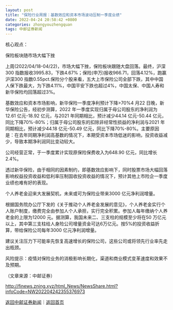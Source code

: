 ```yaml
---
layout: post
title: "保险行业周报：基数效应和资本市场波动压制一季度业绩"
date: 2022-04-24 20:58:42 +0800
categories: zhongyouzhengquan
tags: 中邮证券新闻
---
```

<p>核心观点：</p><p>保险板块随市场大幅下挫</p><p>上周(2022/04/18-04/22)，市场大幅下挫，保险板块跟随大盘回落。最终，沪深300 指数报收3995.83，下跌4.67%；保险(申万)报收966.71，回落4.12%，跑赢沪深300 指数0.55pct.保险分个股来看，五大上市保险公司全部下跌，其中中国人保下跌最大，为下跌4.11%，中国平安下跌也超过4%，中国太保、中国人寿和新华保险均回落超过3%。</p><p>基数效应和资本市场影响，新华保险一季度净利预计下降&gt;70%4 月22 日晚，新华保险公告，经初步测算，2022 年一季度实现归属于母公司股东的净利润为12.61 亿元-18.92 亿元，与2021 年同期相比，预计减少44.14 亿元-50.44 亿元，同比下降70%-80%；归属于母公司股东的扣除非经常性损益的净利润与2021 年同期相比，预计减少44.18 亿元-50.49 亿元，同比下降70%-80%。主要原因是：在去年同期净利润高基数的情况下，本期受资本市场低迷的影响，投资收益减少，导致本期净利润同比变动较大。</p><p>公司经营正常，于一季度累计实现原保险保费收入为648.90 亿元，同比增长2.4%。</p><p>透过新华保险，由于相同的因素制约，即基数效应影响下，同时股票市场大幅回落影响权益投资收益和低利率压制固收投资收益的情况下，预计其他上市险企一季度业绩也难有好的表现。</p><p>个人养老金迎来大发展契机，未来或可为保险业带来3000 亿元净利润增量。</p><p>根据国务院办公厅下发的《关于推动个人养老金发展的意见》，个人养老金实行个人账户制度，缴费完全由参加人个人承担，实行完全积累。参加人每年缴纳个人养老金的上限为12000 元。据测算，我国未来二、三支柱的规模至少将在50 万亿元以上，其中第三支柱给人身险公司增量资金可达6万亿元。按5%的投资收益折算，带给保险公司每年3000 亿元净利润增量。</p><p>建议关注压力下可能率先恢复高速增长的保险公司，这些公司或将领先行业率先走出瓶颈。</p><p>风险提示：疫情对保险业务的消极影响长期化，渠道和商业模式变革速度和效果不及预期。</p><p class="em_media">（文章来源：中邮证券）</p>

<http://finews.zning.xyz/html_News/NewsShare.html?infoCode=NW202204242355376973>

[返回中邮证券新闻](//finews.withounder.com/category/zhongyouzhengquan.html)｜[返回首页](//finews.withounder.com/)